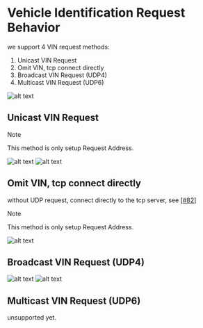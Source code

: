 # Vehicle Identification Request Behavior

we support 4 VIN request methods:

1. Unicast VIN Request
2. Omit VIN, tcp connect directly
3. Broadcast VIN Request (UDP4)
4. Multicast VIN Request (UDP6)

![alt text](image-5.png)

## Unicast VIN Request

> [!NOTE]
> This method is only setup Request Address.
>

![alt text](image.png)
![alt text](image-1.png)


## Omit VIN, tcp connect directly

without UDP request, connect directly to the tcp server, see [[#82](https://github.com/ecubus/EcuBus-Pro/issues/82)]

> [!NOTE]
> This method is only setup Request Address.
>

![alt text](image-2.png)

## Broadcast VIN Request (UDP4)

![alt text](image-3.png)
![alt text](image-4.png)

## Multicast VIN Request (UDP6)

unsupported yet.

